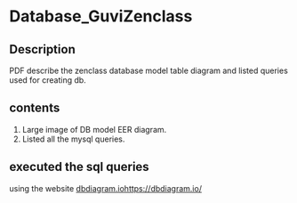 # Database_GuviZenclass

## Description
PDF describe the zenclass database model table diagram and listed queries used for creating db.

## contents
1. Large image of DB model EER diagram.
2. Listed all the mysql queries.

## executed the sql queries
using the website [dbdiagram.io](https://dbdiagram.io/)https://dbdiagram.io/
